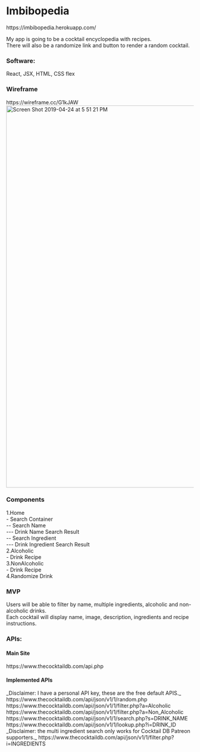 <h1>Imbibopedia</h1>
https://imbibopedia.herokuapp.com/

My app is going to be a cocktail encyclopedia with recipes.<br /> 
There will also be a randomize link and button to render a random cocktail.<br />



<h3>Software:</h3>
React, JSX, HTML, CSS flex



<h3>Wireframe</h3>
https://wireframe.cc/G1kJAW
<img width="1026" alt="Screen Shot 2019-04-24 at 5 51 21 PM" src="https://user-images.githubusercontent.com/47368206/56696380-9e294b00-66b9-11e9-9128-8a1e839a6f44.png">




<h3>Components</h3>
1.Home<br/>
  - Search Container<br/>
    -- Search Name<br/>
     --- Drink Name Search Result<br/>
    -- Search Ingredient<br/>
     --- Drink Ingredient Search Result<br/>
2.Alcoholic<br/>
  - Drink Recipe</br>
3.NonAlcoholic<br/>
  - Drink Recipe<br/>
4.Randomize Drink<br/>



<h3>MVP</h3>
Users will be able to filter by name, multiple ingredients, alcoholic and non-alcoholic drinks.<br />
Each cocktail will display name, image, description, ingredients and recipe instructions.<br />
  
<h3>APIs:</h3>
<h4>Main Site</h4>
https://www.thecocktaildb.com/api.php
<h4>Implemented APIs</h4>
_Disclaimer: I have a personal API key, these are the free default APIS._
https://www.thecocktaildb.com/api/json/v1/1/random.php<br />
https://www.thecocktaildb.com/api/json/v1/1/filter.php?a=Alcoholic<br />
https://www.thecocktaildb.com/api/json/v1/1/filter.php?a=Non_Alcoholic<br />
https://www.thecocktaildb.com/api/json/v1/1/search.php?s=DRINK_NAME<br />
https://www.thecocktaildb.com/api/json/v1/1/lookup.php?i=DRINK_ID<br />
_Disclaimer: the multi ingredient search only works for Cocktail DB Patreon supporters._
https://www.thecocktaildb.com/api/json/v1/1/filter.php?i=INGREDIENTS<br />
